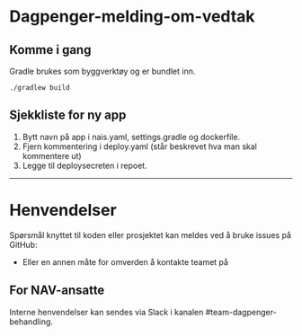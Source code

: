 # Dagpenger-melding-om-vedtak

## Komme i gang

Gradle brukes som byggverktøy og er bundlet inn.

`./gradlew build`

## Sjekkliste for ny app
1. Bytt navn på app i nais.yaml, settings.gradle og dockerfile.
2. Fjern kommentering i deploy.yaml (står beskrevet hva man skal kommentere ut)
3. Legge til deploysecreten i repoet.

---

# Henvendelser

Spørsmål knyttet til koden eller prosjektet kan meldes ved å bruke issues på GitHub:

* Eller en annen måte for omverden å kontakte teamet på

## For NAV-ansatte

Interne henvendelser kan sendes via Slack i kanalen #team-dagpenger-behandling.
